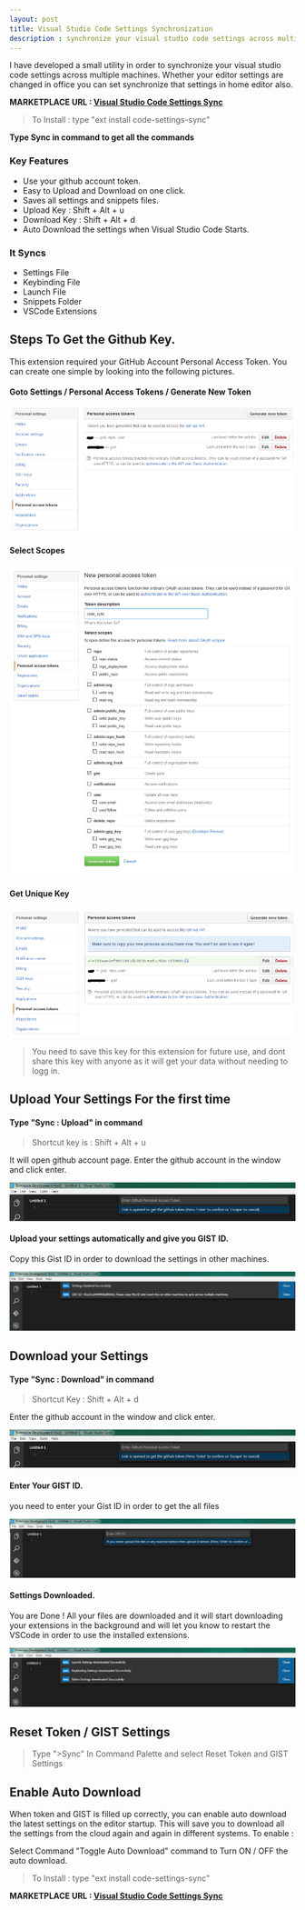 ```yaml
---
layout: post
title: Visual Studio Code Settings Synchronization
description : synchronize your visual studio code settings across multiple machines. Whether your editor settings are changed in office you can set synchronize that settings in home editor also.
---
```


I have developed a small utility in order to synchronize your visual studio code settings across multiple machines. Whether your editor settings are changed in office you can set synchronize that settings in home editor also.

<blackquote>
<p>
<strong>MARKETPLACE URL : 
<a href="https://marketplace.visualstudio.com/items/Shan.code-settings-sync">Visual Studio Code Settings Sync</a></strong>
</p>
</blackquote>

> To Install : type "ext install code-settings-sync"

<strong> Type Sync in command to get all the commands </strong>


### Key Features


* Use your github account token.
* Easy to Upload and Download on one click.
* Saves all settings and snippets files.
* Upload Key : Shift + Alt + u
* Download Key : Shift + Alt + d
* Auto Download the settings when Visual Studio Code Starts.



### It Syncs

* Settings File
* Keybinding File
* Launch File
* Snippets Folder
* VSCode Extensions

	
## Steps To Get the Github Key.

This extension required your GitHub Account Personal Access Token. You can create one simple by looking into the following pictures.

#### Goto Settings / Personal Access Tokens / Generate New Token

![Goto Settings / Personal Access Tokens](/img/github1.PNG)

#### Select Scopes

![Select Scopes](/img/github2.PNG)

#### Get Unique Key

![Get Unique Key](/img/github3.PNG)

> You need to save this key for this extension for future use, and dont share this key with anyone as it will get your data without needing to logg in.

## Upload Your Settings For the first time


#### Type "Sync : Upload" in command

> Shortcut key is : Shift + Alt + u

It will open github account page. Enter the github account in the window and click enter.

![github account access token](/img/upload1.png)

#### Upload your settings automatically and give you GIST ID.

Copy this Gist ID in order to download the settings in other machines.

![uploaded automatically](/img/upload2.png)


## Download your Settings

#### Type "Sync : Download" in command

> Shortcut Key : Shift + Alt + d

Enter the github account in the window and click enter.

![github account access token](/img/upload1.png)

#### Enter Your GIST ID.

you need to enter your Gist ID in order to get the all files

![Enter Your GIST ID](/img/download2.png)

#### Settings Downloaded.

You are Done ! All your files are downloaded and it will start downloading your extensions in the background and will let you know to restart the VSCode in order to use the installed extensions.

![Enter Your GIST ID](/img/download3.png)


## Reset Token / GIST Settings

> Type ">Sync" In Command Palette and select Reset Token and GIST Settings

## Enable Auto Download
When token and GIST is filled up correctly, you can enable auto download the latest settings on the editor startup. This will save you to download all the settings from the cloud again and again in different systems. To enable :

Select Command "Toggle Auto Download" command to Turn ON / OFF the auto download.


> To Install : type "ext install code-settings-sync"


<blackquote>
<p>
<strong>MARKETPLACE URL :
<a href="https://marketplace.visualstudio.com/items/Shan.code-settings-sync">Visual Studio Code Settings Sync</a></strong>
</p>
</blackquote>
